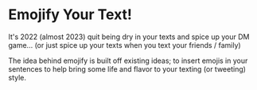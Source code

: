 # Emojify Your Text!
It's 2022 (almost 2023) quit being dry in your texts and spice up your DM game... (or just spice up your texts when you text your friends / family)

The idea behind emojify is built off existing ideas; to insert emojis in your sentences to help bring some life and flavor to your texting (or tweeting) style. 
